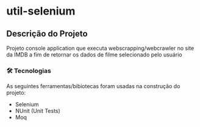 # util-selenium

## Descrição do Projeto
Projeto console application que executa webscrapping/webcrawler no site da IMDB
a fim de retornar os dados de filme selecionado pelo usuário

### 🛠 Tecnologias

As seguintes ferramentas/bibiotecas foram usadas na construção do projeto:

- Selenium
- NUnit (Unit Tests)
- Moq
